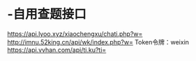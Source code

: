# -自用查题接口
https://api.lyoo.xyz/xiaochengxu/chati.php?w=
http://imnu.52king.cn/api/wk/index.php?w=   Token令牌：weixin
https://api.vvhan.com/api/ti.ku?ti=
